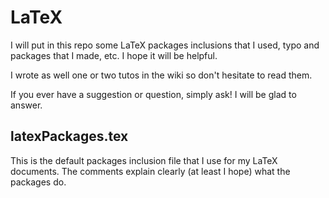# LaTeX

I will put in this repo some LaTeX packages inclusions that I used, typo and packages that I made, etc. I hope it will be helpful.

I wrote as well one or two tutos in the wiki so don't hesitate to read them.

If you ever have a suggestion or question, simply ask! I will be glad to answer.

## latexPackages.tex
This is the default packages inclusion file that I use for my LaTeX documents. The comments explain clearly (at least I hope) what the packages do.